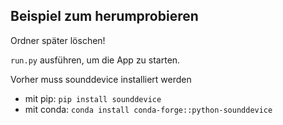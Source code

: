 ## Beispiel zum herumprobieren

Ordner später löschen!

`run.py` ausführen, um die App zu starten.

Vorher muss sounddevice installiert werden
- mit pip: `pip install sounddevice`
- mit conda: `conda install conda-forge::python-sounddevice`